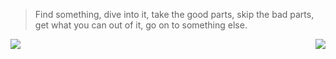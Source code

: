 > Find something, dive into it, take the good parts, skip the bad parts, get what you can out of it, go on to something else.

<img align="left" src="https://github-readme-stats.vercel.app/api?username=nyancatda&show_icons=true" />
<img align="right" src="https://github-readme-stats.vercel.app/api/top-langs/?username=nyancatda&layout=compact&langs_count=8" />
